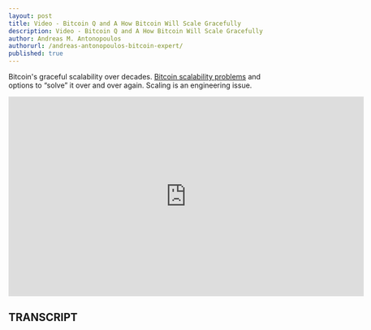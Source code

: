 ```yaml
---
layout: post
title: Video - Bitcoin Q and A How Bitcoin Will Scale Gracefully
description: Video - Bitcoin Q and A How Bitcoin Will Scale Gracefully
author: Andreas M. Antonopoulos
authorurl: /andreas-antonopoulos-bitcoin-expert/
published: true
---
```


<p>Bitcoin's graceful scalability over decades. <a href="/video-bitcoin-surpasses-gold/">Bitcoin scalability problems</a> and options to “solve” it over and over again. Scaling is an engineering issue.</p>

<center><iframe width="700" height="394" src="https://www.youtube.com/embed/NMzBatr4mMk?list=PLPQwGV1aLnTsHvzevl9BAUlfsfwFfU7aP" frameborder="0" allowfullscreen></iframe></center>

<h2>TRANSCRIPT</h2>
